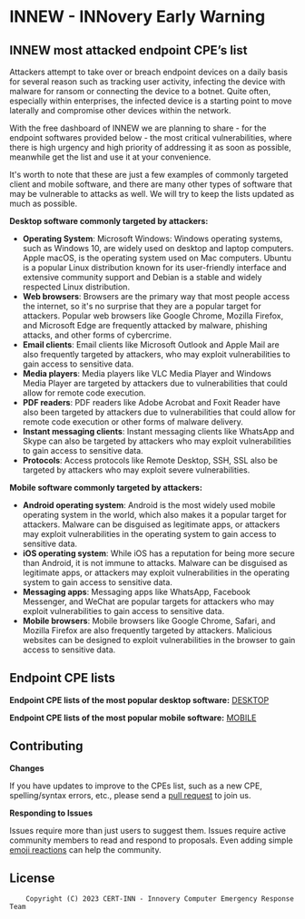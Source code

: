 # INNEW - INNovery Early Warning

## **INNEW most attacked endpoint CPE’s list**

Attackers attempt to take over or breach endpoint devices on a daily basis for several reason such as tracking user activity, infecting the device with malware for ransom or connecting the device to a botnet. Quite often, especially within enterprises, the infected device is a starting point to move laterally and compromise other devices within the network.

With the free dashboard of INNEW we are planning to share - for the endpoint softwares provided below - the most critical vulnerabilities, where there is high urgency and high priority of addressing it as soon as possible, meanwhile get the list and use it at your convenience.

It's worth to note that these are just a few examples of commonly targeted client and mobile software, and there are many other types of software that may be vulnerable to attacks as well. We will try to keep the lists updated as much as possible.

**Desktop software commonly targeted by attackers:**

- **Operating System**: Microsoft Windows: Windows operating systems, such as Windows 10, are widely used on desktop and laptop computers. Apple macOS, is the operating system used on Mac computers. Ubuntu is a popular Linux distribution known for its user-friendly interface and extensive community support and Debian is a stable and widely respected Linux distribution.
- **Web browsers**: Browsers are the primary way that most people access the internet, so it's no surprise that they are a popular target for attackers. Popular web browsers like Google Chrome, Mozilla Firefox, and Microsoft Edge are frequently attacked by malware, phishing attacks, and other forms of cybercrime.
- **Email clients**: Email clients like Microsoft Outlook and Apple Mail are also frequently targeted by attackers, who may exploit vulnerabilities to gain access to sensitive data.
- **Media players**: Media players like VLC Media Player and Windows Media Player are targeted by attackers due to vulnerabilities that could allow for remote code execution.
- **PDF readers**: PDF readers like Adobe Acrobat and Foxit Reader have also been targeted by attackers due to vulnerabilities that could allow for remote code execution or other forms of malware delivery.
- **Instant messaging clients**: Instant messaging clients like WhatsApp and Skype can also be targeted by attackers who may exploit vulnerabilities to gain access to sensitive data.
- **Protocols**: Access protocols like Remote Desktop, SSH, SSL also be targeted by attackers who may exploit severe vulnerabilities.

**Mobile software commonly targeted by attackers:**

- **Android operating system**: Android is the most widely used mobile operating system in the world, which also makes it a popular target for attackers. Malware can be disguised as legitimate apps, or attackers may exploit vulnerabilities in the operating system to gain access to sensitive data.
- **iOS operating system**: While iOS has a reputation for being more secure than Android, it is not immune to attacks. Malware can be disguised as legitimate apps, or attackers may exploit vulnerabilities in the operating system to gain access to sensitive data.
- **Messaging apps**: Messaging apps like WhatsApp, Facebook Messenger, and WeChat are popular targets for attackers who may exploit vulnerabilities to gain access to sensitive data.
- **Mobile browsers**: Mobile browsers like Google Chrome, Safari, and Mozilla Firefox are also frequently targeted by attackers. Malicious websites can be designed to exploit vulnerabilities in the browser to gain access to sensitive data.

## **Endpoint CPE lists**

**Endpoint CPE lists of the most popular desktop software:** 
[DESKTOP](https://github.com/CERT-INN/INNEW/tree/main/IS-FREE/DESKTOP.txt) 

**Endpoint CPE lists of the most popular mobile software:**
[MOBILE](https://github.com/CERT-INN/INNEW/tree/main/IS-FREE/MOBILE.txt)

## **Contributing**

**Changes**

If you have updates to improve to the CPEs list, such as a new CPE, spelling/syntax errors, etc., please send a [pull request](https://www.freecodecamp.org/news/how-to-make-your-first-pull-request-on-github-3/) to join us.

**Responding to Issues**

Issues require more than just users to suggest them. Issues require active community members to read and respond to proposals. Even adding simple [emoji reactions](https://github.blog/2016-03-10-add-reactions-to-pull-requests-issues-and-comments/) can help the community.

## License

```
    Copyright (C) 2023 CERT-INN - Innovery Computer Emergency Response Team 
```
